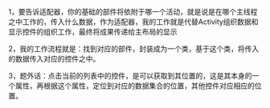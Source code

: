 1，要告诉适配器，你的基础的部件将依附于哪一个活动，就是说是在哪个主线程之中工作的，传入什么数据，作为适配器，我的工作就是代替Activity组织数据和显示控件的组织工作，最终将成果传递给主布局的显示    

2，我的工作流程就是：找到对应的部件，封装成为一个类，基于这个类，将传入的数据传入对应的控件之中。     

3，题外话：点击当前的列表中的控件，是可以获取到其位置的，这是其本身的一个属性，再根据这个属性，定位到对应的数据集合的位置，其他控件对应相应的位置。    
